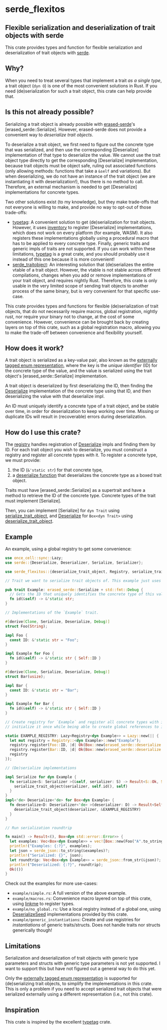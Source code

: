 # serde_flexitos

<!-- cargo-rdme start -->

## Flexible serialization and deserialization of trait objects with serde

This crate provides types and function for flexible serialization and deserialization of trait objects with
[serde][serde].

## Why?

When you need to treat several types that implement a trait *as a single type*, a trait object (`dyn O`) is one of
the most convenient solutions in Rust. If you need (de)serialization for such a trait object, this crate can help
provide that.

## Is this not already possible?

Serializing a trait object is already possible with [erased-serde][erased-serde]'s [erased_serde::Serialize].
However, erased-serde does not provide a convenient way to *deserialize trait objects*.

To deserialize a trait object, we first need to figure out the concrete type that was serialized, and then use the
corresponding [Deserialize] implementation of that type to deserialize the value. We cannot use the trait object
type directly to get the corresponding [Deserialize] implementation, because trait objects must be object safe,
ruling out associated functions (only allowing methods: functions that take a `&self` and variations). But when
deserializing, we do not have an instance of the trait object (we are instantiating it with deserialization!), thus
there is no method to call. Therefore, an external mechanism is needed to get [Deserialize] implementations for
concrete types.

Two other solutions exist (to my knowledge), but they make trade-offs that not everyone is willing to make, and
provide no way to opt-out of those trade-offs:
- [typetag][typetag]: A convenient solution to get (de)serialization for trait objects. However, it uses
  [inventory][inventory] to register [Deserialize] implementations, which does not work on every platform (for
  example, WASM). It also registers these implementations globally using a procedural macro that has to be applied
  to every concrete type. Finally, generic traits and generic impls of traits are not supported.
  If you can work within these limitations, [typetag][typetag] is a great crate, and you should probably use it
  instead of this one because it is more convenient!
- [serde_traitobject][serde_traitobject]: An interesting solution that (de)serializes the entire vtable of a trait
  object. However, the vtable is not stable across different compilations, changes when you add or remove
  implementations of your trait object, and requires nightly Rust. Therefore, this crate is only usable in the very
  limited scope of sending trait objects to another process of the same binary, but is very convenient for that
  specific use-case.

This crate provides types and functions for flexible (de)serialization of trait objects, that do not necessarily
require macros, global registration, nightly rust, nor require your binary not to change, at the cost of some
convenience. However, convenience can be brought back by creating layers on top of this crate, such as a global
registration macro, allowing you to make the trade-off between convenience and flexibility yourself.

## How does it work?

A trait object is serialized as a key-value pair, also known as the [externally tagged enum representation][exttag],
where the key is the *unique identifier* (ID) for the concrete type of the value, and the value is serialized using
the trait object's [erased_serde::Serialize] implementation.

A trait object is deserialized by first deserializing the ID, then finding the [Deserialize](serde::Deserialize)
implementation of the concrete type using that ID, and then deserializing the value with that deserialize impl.

An ID must uniquely identify a concrete type of a trait object, and be stable over time, in order for
deserialization to keep working over time. Missing or duplicate IDs will result in (recoverable) errors during
deserialization.

## How do I use this crate?

The [registry](https://docs.rs/serde_flexitos/latest/serde_flexitos/struct.Registry.html) handles registration of [Deserialize](serde::Deserialize) impls and finding them by
ID. For each trait object you wish to deserialize, you must construct a registry and register all concrete types
with it. To register a concrete type, we must provide:
1) the ID (`&'static str`) for that concrete type,
2) a [deserialize function](https://docs.rs/serde_flexitos/latest/serde_flexitos/type.DeserializeFn.html) that deserializes the concrete type as a boxed trait object.

Traits must have [erased_serde::Serialize] as a supertrait and have a method to retrieve the ID of the concrete
type. Concrete types of the trait must implement [Serialize].

Then, you can implement [Serialize] for `dyn Trait` using  [serialize_trait_object](https://docs.rs/serde_flexitos/latest/serde_flexitos/fn.serialize_trait_object.html),
and [Deserialize](serde::Deserialize) for `Box<dyn Trait>` using
[deserialize_trait_object](https://docs.rs/serde_flexitos/latest/serde_flexitos/fn.deserialize_trait_object.html).

## Example

An example, using a global registry to get some convenience:

```rust
use once_cell::sync::Lazy;
use serde::{Deserialize, Deserializer, Serialize, Serializer};

use serde_flexitos::{deserialize_trait_object, Registry, serialize_trait_object};

// Trait we want to serialize trait objects of. This example just uses `Debug` as supertrait so we can print values.

pub trait Example: erased_serde::Serialize + std::fmt::Debug {
  // Gets the ID that uniquely identifies the concrete type of this value. Must be a method for object safety.
  fn id(&self) -> &'static str;
}

// Implementations of the `Example` trait.

#[derive(Clone, Serialize, Deserialize, Debug)]
struct Foo(String);

impl Foo {
  const ID: &'static str = "Foo";
}

impl Example for Foo {
  fn id(&self) -> &'static str { Self::ID }
}

#[derive(Clone, Serialize, Deserialize, Debug)]
struct Bar(usize);

impl Bar {
  const ID: &'static str = "Bar";
}

impl Example for Bar {
  fn id(&self) -> &'static str { Self::ID }
}

// Create registry for `Example` and register all concrete types with it. Store in static with `Lazy` to lazily
// initialize it once while being able to create global references to it.

static EXAMPLE_REGISTRY: Lazy<Registry<dyn Example>> = Lazy::new(|| {
  let mut registry = Registry::<dyn Example>::new("Example");
  registry.register(Foo::ID, |d| Ok(Box::new(erased_serde::deserialize::<Foo>(d)?)));
  registry.register(Bar::ID, |d| Ok(Box::new(erased_serde::deserialize::<Bar>(d)?)));
  registry
});

// (De)serialize implementations

impl Serialize for dyn Example {
  fn serialize<S: Serializer >(&self, serializer: S) -> Result<S::Ok, S::Error> {
    serialize_trait_object(serializer, self.id(), self)
  }
}
impl<'de> Deserialize<'de> for Box<dyn Example> {
  fn deserialize<D: Deserializer<'de> >(deserializer: D) -> Result<Self, D::Error> {
    deserialize_trait_object(deserializer, &EXAMPLE_REGISTRY)
  }
}

// Run serialization roundtrip

fn main() -> Result<(), Box<dyn std::error::Error>> {
  let examples: Vec<Box<dyn Example>> = vec![Box::new(Foo("A".to_string())), Box::new(Bar(0))];
  println!("Examples: {:?}", examples);
  let json = serde_json::to_string(&examples)?;
  println!("Serialized: {}", json);
  let roundtrip: Vec<Box<dyn Example>> = serde_json::from_str(&json)?;
  println!("Deserialized: {:?}", roundtrip);
  Ok(())
}
```

Check out the examples for more use-cases:
- `example/simple.rs`: A full version of the above example.
- `example/macros.rs`: Convenience macro layered on top of this crate, using [linkme][linkme] to register types.
- `example/no_global.rs`: Use a local registry instead of a global one, using
  [DeserializeSeed](serde::de::DeserializeSeed) implementations provided by this crate.
- `example/generic_instantiations`: Create and use registries for _instantiations_ of generic traits/structs. Does
  not handle traits nor structs generically though!

## Limitations

Serialization and deserialization of trait objects with generic type parameters and structs with generic type
parameters is not yet supported. I want to support this but have not figured out a general way to do this yet.

Only the [externally tagged enum representation][exttag] is supported for (de)serializing trait objects, to simplify
the implementations in this crate. This is only a problem if you need to accept serialized trait objects that were
serialized externally using a different representation (i.e., not this crate).

## Inspiration

This crate is inspired by the excellent [typetag][typetag] crate.

[serde]: https://crates.io/crates/serde
[erased-serde]: https://crates.io/crates/erased-serde
[exttag]: https://serde.rs/enum-representations.html#externally-tagged
[typetag]: https://crates.io/crates/typetag
[linkme]: https://crates.io/crates/linkme
[inventory]: https://crates.io/crates/inventory
[objs]: https://doc.rust-lang.org/reference/items/traits.html#object-safety
[serde_traitobject]: https://crates.io/crates/serde_traitobject

<!-- cargo-rdme end -->
